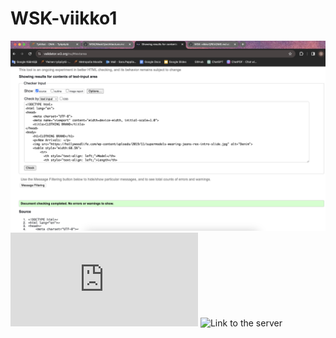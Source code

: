 # WSK-viikko1
![Validator screenshot](html/validator.png)
![Link to the document](http://127.0.0.1:5500/html/htmlDoc.html)
![Link to the server]()